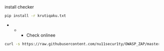 install checker
```bash
pip install -r krutiqaku.txt
```
- - - Check onlinee
```bash 
curl -s https://raw.githubusercontent.com/nu11secur1ty/OWASP_ZAP/master/Check_Version/owaspver.py | python3
```
